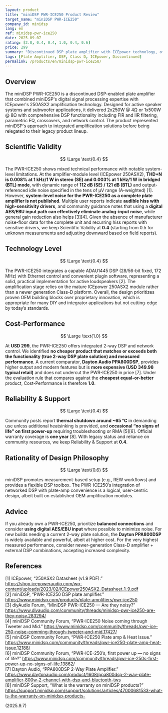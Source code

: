 ```yaml
---
layout: product
title: "miniDSP PWR-ICE250 Product Review"
target_name: "miniDSP PWR-ICE250"
company_id: minidsp
lang: en
ref: minidsp-pwr-ice250
date: 2025-09-07
rating: [2.8, 0.4, 0.4, 1.0, 0.4, 0.6]
price: 299
summary: "Discontinued DSP plate amplifier with ICEpower technology, offering reasonable value with transparent distortion performance despite system-level noise limitations"
tags: [Plate Amplifier, DSP, Class D, ICEpower, Discontinued]
permalink: /products/en/minidsp-pwr-ice250/
---
```


## Overview

The miniDSP PWR-ICE250 is a discontinued DSP-enabled plate amplifier that combined miniDSP's digital signal processing expertise with ICEpower's 250ASX2 amplification technology. Designed for active speaker systems and subwoofer applications, it delivered 2x250W @ 4Ω or 1x500W @ 8Ω with comprehensive DSP functionality including FIR and IIR filtering, parametric EQ, crossovers, and network control. The product represented miniDSP's approach to integrated amplification solutions before being relegated to their legacy product lineup.

## Scientific Validity

$$ \Large \text{0.4} $$

The PWR-ICE250 shows mixed technical performance with notable system-level limitations. At the amplifier-module level (ICEpower 250ASX2), **THD+N is 0.008% at 1 kHz/1 W in stereo (SE) and 0.003% at 1 kHz/1 W in bridged (BTL) mode**, with dynamic range of **112 dB (SE) / 121 dB (BTL)** and output-referenced idle noise specified in the tens of µV range (A-weighted) [1]. However, **system-level noise for the PWR-ICE250 as a complete plate amplifier is not published**. Multiple user reports indicate **audible hiss with high-sensitivity drivers**, and community guidance notes that using a **digital AES/EBU input path can effectively eliminate analog-input noise**, while general gain reduction also helps [3][4]. Given the absence of manufacturer noise-floor data for the complete unit and recurring hiss reports with sensitive drivers, we keep Scientific Validity at **0.4** (starting from 0.5 for unknown measurements and adjusting downward based on field reports).

## Technology Level

$$ \Large \text{0.4} $$

The PWR-ICE250 integrates a capable ADAU1445 DSP (28/56-bit fixed, 172 MHz) with Ethernet control and convenient plugin software, representing a solid, practical implementation for active loudspeakers [2]. The amplification stage relies on the mature ICEpower 250ASX2 module rather than a newer generation Class-D platform. Overall, the design prioritizes proven OEM building blocks over proprietary innovation, which is appropriate for many DIY and integrator applications but not cutting-edge by today’s standards.

## Cost-Performance

$$ \Large \text{1.0} $$

At **USD 299**, the PWR-ICE250 offers integrated 2-way DSP and network control. We identified **no cheaper product that matches or exceeds both the functionality (true 2-way DSP plate solution) and measured performance**. A current comparator, **Dayton Audio PPA800DSP**, provides higher output and modern features but is **more expensive (USD 349.98 typical retail)** and does not undercut the PWR-ICE250 in price [7]. Under the evaluation rule that compares against the **cheapest equal-or-better** product, Cost-Performance is therefore **1.0**.

## Reliability & Support

$$ \Large \text{0.4} $$

Community posts report **thermal shutdown around ~65 °C** in demanding use unless additional heatsinking is provided, and **occasional “no signs of life” on first power-up** requiring troubleshooting or RMA [5][6]. Official warranty coverage is **one year** [8]. With legacy status and reliance on community resources, we keep Reliability & Support at **0.4**.

## Rationality of Design Philosophy

$$ \Large \text{0.6} $$

miniDSP promotes measurement-based setup (e.g., REW workflows) and provides a flexible DSP toolbox. The PWR-ICE250’s integration of networked DSP with plate-amp convenience is a logical, user-centric design, albeit built on established OEM amplification modules.

## Advice

If you already own a PWR-ICE250, prioritize **balanced connections** and consider **using digital AES/EBU input** where possible to minimize noise. For new builds needing a current 2-way plate solution, the **Dayton PPA800DSP** is widely available and powerful, albeit at higher cost. For the very highest measured performance, consider newer-generation Class-D amplifier + external DSP combinations, accepting increased complexity.

## References

[1] ICEpower, “250ASX2 Datasheet (v1.9 PDF).” https://shop.icepoweraudio.com/wp-content/uploads/2023/02/ICEpower250ASX2_Datasheet_1_9.pdf  
[2] miniDSP, “PWR-ICE250 DSP plate amplifier.” https://www.minidsp.com/products/plate-amplifiers/pwr-ice250  
[3] diyAudio Forum, “MiniDSP PWR-ICE250 — Are they noisy?” https://www.diyaudio.com/community/threads/minidsp-pwr-ice250-are-they-noisy.283294/  
[4] miniDSP Community Forum, “PWR-ICE250 Noise coming through Tweeter and Mid.” https://www.minidsp.com/community/threads/pwr-ice-250-noise-comming-through-tweeter-and-mid.17427/  
[5] miniDSP Community Forum, “PWR-ICE250 Plate amp & Heat Issue.” https://www.minidsp.com/community/threads/pwr-ice250-plate-amp-heat-issue.12188/  
[6] miniDSP Community Forum, “PWR-ICE-250’s, first power up — no signs of life?” https://www.minidsp.com/community/threads/pwr-ice-250s-first-power-up-no-signs-of-life.13862/  
[7] Dayton Audio, “PPA800DSP 2-Way Plate Amplifier.” https://www.daytonaudio.com/product/1608/ppa800dsp-2-way-plate-amplifier-800w-2-channel-with-dsp-and-bluetooth-tws  
[8] miniDSP Support, “What is the warranty on miniDSP products?” https://support.minidsp.com/support/solutions/articles/47000681533-what-is-the-warranty-on-minidsp-products-

(2025.9.7)

